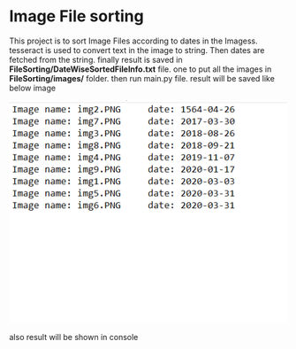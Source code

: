 # Image File sorting

This project is to sort Image Files according to dates in the Imagess. tesseract is used to convert text in the image to string. Then dates are fetched from the string. finally result is saved in  **FileSorting/DateWiseSortedFileInfo.txt** file. one to put all the images in 
**FileSorting/images/** folder. then run main.py file. result will be saved like below image

![](readme_Image/result.PNG)

also result will be shown in console

